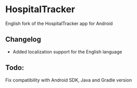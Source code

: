 # HospitalTracker
English fork of the HospitalTracker app for Android

## Changelog
- Added localization support for the English language

## Todo:
Fix compatibility with Android SDK, Java and Gradle version